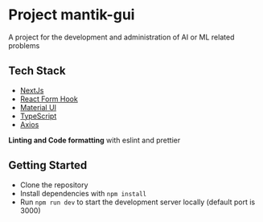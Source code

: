 # Project mantik-gui

A project for the development and administration of AI or ML related problems

## Tech Stack

-   [NextJs](https://github.com/vercel/next.js/)
-   [React Form Hook](https://github.com/react-hook-form/react-hook-form)
-   [Material UI](https://github.com/mui/material-ui)
-   [TypeScript](https://github.com/microsoft/TypeScript)
-   [Axios](https://github.com/axios/axios)

**Linting and Code formatting** with eslint and prettier

## Getting Started

-   Clone the repository
-   Install dependencies with `npm install`
-   Run `npm run dev` to start the development server locally (default port is 3000)
